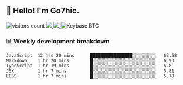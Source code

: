 ## 👋 Hello! I'm Go7hic.

 ![visitors count](https://visitors-by-url-pls-dont-use-this-in-your-repo.vercel.app/Go7hic-github-readme)
 <a href="https://twitter.com/Go7hic">
    <img src="https://img.shields.io/badge/-@Go7hic-1ca0f1?style=flat-square&labelColor=1ca0f1&logo=twitter&logoColor=white&link=https://twitter.com/Go7hic">
   <a/>
   <a href="mailto:gtfx0209@gmail.com">
    <img src="https://img.shields.io/badge/-gtfx0209@gmail.com-c14438?style=flat-square&logo=Gmail&logoColor=white&link=mailto:gtfx0209@gmail.com">
   <a/>
    ![Keybase BTC](https://img.shields.io/keybase/btc/Go7hic)
 <!--
🔭 I’m currently working
🌱 I’m currently learning
💬 Ask me about 
📫 How to reach me: 
⚡ Fun fact: 
-->
 <!--
![My Github Stats](https://github-readme-stats.vercel.app/api?username=Go7hic&show_icons=true&count_private=true)

-->

### 📊 Weekly development breakdown
<!--START_SECTION:waka-->
```text
JavaScript  12 hrs 20 mins      ████████████████░░░░░░░░░   63.58 
Markdown    1 hr 20 mins        █░░░░░░░░░░░░░░░░░░░░░░░░   6.93 
TypeScript  1 hr 19 mins        █░░░░░░░░░░░░░░░░░░░░░░░░   6.8 
JSX         1 hr 7 mins         █░░░░░░░░░░░░░░░░░░░░░░░░   5.81 
LESS        1 hr 7 mins         █░░░░░░░░░░░░░░░░░░░░░░░░   5.78
```
<!--END_SECTION:waka-->

